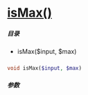 [isMax()](http://twinh.github.com/widget/api/isMax)
===================================================



##### 目录
* isMax($input, $max)

### 
```php
void isMax($input, $max)
```

##### 参数

